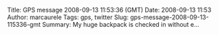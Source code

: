 Title: GPS message 2008-09-13 11:53:36 (GMT)
Date: 2008-09-13 11:53
Author: marcaurele
Tags: gps, twitter
Slug: gps-message-2008-09-13-115336-gmt
Summary: My huge backpack is checked in without e...

<div id="gmap_20080913_045336" class="gmap"></div><script type="text/javascript">var gmap_20080913_045336={latitude:46.2309,longitude:6.107,date:"2008-09-13 11:53:36 GMT",message:"My huge backpack is checked in without extra fees, lucky me. But the mule has to get into the plane. C u the swiss in 1 year. Let's go now!"};</script><script type="text/javascript" src="http://maps.google.com/maps?file=api&v=2&key=ABQIAAAAQAIOvERX26PIpIrh8sl_gRTtWEQBmOtJcMt1yzdnv7RWxqz1XxS_KYfmkM8Ye2Ypnzn4_F4H1HTKLQ"></script><script type="text/javascript" src="/sites/shakeyourlife.com/themes/syl_1_0/js/syl_googlemaps.js"></script></div>
